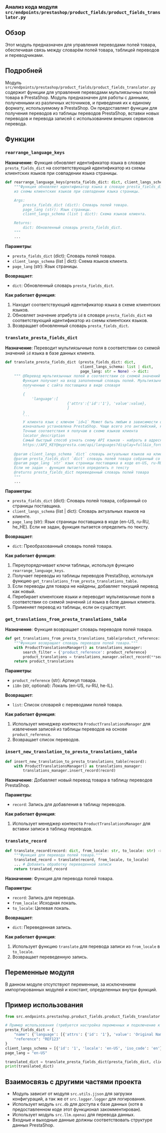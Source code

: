 ### Анализ кода модуля `src/endpoints/prestashop/product_fields/product_fields_translator.py`

## Обзор

Этот модуль предназначен для управления переводами полей товара, обеспечивая связь между словарём полей товара, таблицей переводов и переводчиками.

## Подробней

Модуль `src/endpoints/prestashop/product_fields/product_fields_translator.py` содержит функции для управления переводами мультиязычных полей товара в PrestaShop. Модуль предназначен для работы с данными, полученными из различных источников, и приведения их к единому формату, используемому в PrestaShop. Он предоставляет функции для получения переводов из таблицы переводов PrestaShop, вставки новых переводов и перевода записей с использованием внешних сервисов перевода.

## Функции

### `rearrange_language_keys`

**Назначение**: Функция обновляет идентификатор языка в словаре `presta_fields_dict` на соответствующий идентификатор из схемы клиентских языков при совпадении языка страницы.

```python
def rearrange_language_keys(presta_fields_dict: dict, client_langs_schema: dict | List[dict], page_lang: str) -> dict:
    """Функция обновляет идентификатор языка в словаре presta_fields_dict на соответствующий идентификатор
    из схемы клиентских языков при совпадении языка страницы.

    Args:
        presta_fields_dict (dict): Словарь полей товара.
        page_lang (str): Язык страницы.
        client_langs_schema (list | dict): Схема языков клиента.

    Returns:
        dict: Обновленный словарь presta_fields_dict.
    """
    ...
```

**Параметры**:

-   `presta_fields_dict` (dict): Словарь полей товара.
-   `client_langs_schema` (list | dict): Схема языков клиента.
-   `page_lang` (str): Язык страницы.

**Возвращает**:

-   `dict`: Обновленный словарь `presta_fields_dict`.

**Как работает функция**:

1.  Находит соответствующий идентификатор языка в схеме клиентских языков.
2.  Обновляет значение атрибута `id` в словаре `presta_fields_dict` на соответствующий идентификатор из схемы клиентских языков.
3.  Возвращает обновленный словарь `presta_fields_dict`.

### `translate_presta_fields_dict`

**Назначение**: Переводит мультиязычные поля в соответствии со схемой значений `id` языка в базе данных клиента.

```python
def translate_presta_fields_dict (presta_fields_dict: dict, 
                                  client_langs_schema: list | dict, 
                                  page_lang: str = None) -> dict:
    """ @Перевод мультиязычных полей в соответствии со схемой значений `id` языка в базе данных клиента
	    Функция получает на вход заполненный словарь полей. Мультиязычные поля содржат значения,
	    полученные с сайта поставщика в виде словаря 
	    ```
	    {
		    'language':[
						    {'attrs':{'id':'1'}, 'value':value},
						    ]
	    }
	    ```
	    У клиента язык с ключом `id=1` Может быть любым в зависимости от того на каком языке была 
	    изначально установлена PrestaShop. Чаще всего это английский, но это не правило.
	    Точные соответствия я получаю в схеме языков клиента 
	    locator_description
	    Самый быстрый способ узнать схему API языков - набрать в адресной строке браузера
	    https://API_KEY@mypresta.com/api/languages?display=full&io_format=JSON
	  
    @param client_langs_schema `dict` словарь актуальных языков на клиенте
    @param presta_fields_dict `dict` словарь полей товара собранный со страницы поставщика
    @param page_lang `str` язык страницы поставщика в коде en-US, ru-RU, he_HE. 
    Если не задан - функция пытается определить п тексту
    @returns presta_fields_dict переведенный словарь полей товара
    """
    ...
```

**Параметры**:

-   `presta_fields_dict` (dict): Словарь полей товара, собранный со страницы поставщика.
-   `client_langs_schema` (list | dict): Словарь актуальных языков на клиенте.
-   `page_lang` (str): Язык страницы поставщика в коде (en-US, ru-RU, he\_HE). Если не задан, функция пытается определить по тексту.

**Возвращает**:

-   `dict`: Преобразованный словарь полей товара.

**Как работает функция**:

1.  Переупорядочивает ключи таблицы, используя функцию `rearrange_language_keys`.
2.  Получает переводы из таблицы переводов PrestaShop, используя функцию `get_translations_from_presta_translations_table`.
3.  Если переводы для товара не найдены, добавляет текущий перевод как новый.
4.  Перебирает клиентские языки и переводит мультиязычные поля в соответствии со схемой значений `id` языка в базе данных клиента.
5.  Применяет перевод из таблицы, если он существует.

### `get_translations_from_presta_translations_table`

**Назначение**: Функция возвращает словарь переводов полей товара.

```python
def get_translations_from_presta_translations_table(product_reference: str, i18n: str = None) -> list:
    """Функция возвращает словарь переводов полей товара."""
    with ProductTranslationsManager() as translations_manager:
        search_filter = {'product_reference': product_reference}
        product_translations = translations_manager.select_record(**search_filter)
    return product_translations
```

**Параметры**:

-   `product_reference` (str): Артикул товара.
-   `i18n` (str, optional): Локаль (en-US, ru-RU, he-IL).

**Возвращает**:

-   `list`: Список словарей с переводами полей товара.

**Как работает функция**:

1.  Использует менеджер контекста `ProductTranslationsManager` для извлечения записей из таблицы переводов на основе `product_reference`.
2.  Возвращает список переводов.

### `insert_new_translation_to_presta_translations_table`

```python
def insert_new_translation_to_presta_translations_table(record):
    with ProductTranslationsManager() as translations_manager:
        translations_manager.insert_record(record)
```

**Назначение**: Добавляет новый перевод товара в таблицу переводов PrestaShop.

**Параметры**:

-   `record`: Запись для добавления в таблицу переводов.

**Как работает функция**:

1.  Использует менеджер контекста `ProductTranslationsManager` для вставки записи в таблицу переводов.

### `translate_record`

```python
def translate_record(record: dict, from_locale: str, to_locale: str) -> dict:
    """Функция для перевода полей товара."""
    translated_record = translate(record, from_locale, to_locale)
    ... # Добавить обработку переведенной записи
    return translated_record
```

**Назначение**: Функция для перевода полей товара.

**Параметры**:

-   `record`: Запись для перевода.
-   `from_locale`: Исходная локаль.
-   `to_locale`: Целевая локаль.

**Возвращает**:

-   `dict`: Переведенная запись.

**Как работает функция**:

1.  Использует функцию `translate` для перевода записи из `from_locale` в `to_locale`.
2.  Возвращает переведенную запись.

## Переменные модуля

В данном модуле отсутствуют переменные, за исключением импортированных модулей и констант, определенных внутри функций.

## Пример использования

```python
from src.endpoints.prestashop.product_fields.product_fields_translator import translate_presta_fields_dict

# Пример использования (требуется настройка переменных и подключение к БД)
presta_fields_dict = {
    "name": {'language': [{'attrs': {'id': '1'}, 'value': 'Original Name'}]},
    "reference": "REF123"
}
client_langs_schema = [{'id': '1', 'locale': 'en-US', 'iso_code': 'en'}]
page_lang = "en-US"

translated_dict = translate_presta_fields_dict(presta_fields_dict, client_langs_schema, page_lang)
print(translated_dict)
```

## Взаимосвязь с другими частями проекта

-   Модуль зависит от модуля `src.utils.jjson` для загрузки конфигураций, а так же от `src.logger.logger` для логирования.
-   Использует модуль `src.db` для доступа к базе данных (хотя в предоставленном коде этот функционал закомментирован).
-   Использует модуль `src.llm.openai` для перевода данных.
-   Входные и выходные данные должны соответствовать структуре данных PrestaShop.